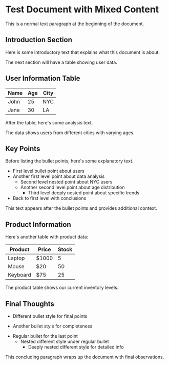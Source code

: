 # Test Document with Mixed Content

This is a normal text paragraph at the beginning of the document.

## Introduction Section

Here is some introductory text that explains what this document is about.

The next section will have a table showing user data.

## User Information Table

| Name | Age | City |
|------|-----|------|
| John | 25 | NYC |
| Jane | 30 | LA |

After the table, here's some analysis text.

The data shows users from different cities with varying ages.

## Key Points

Before listing the bullet points, here's some explanatory text.

- First level bullet point about users
- Another first level point about data analysis
  - Second level nested point about NYC users
  - Another second level point about age distribution
    - Third level deeply nested point about specific trends
- Back to first level with conclusions

This text appears after the bullet points and provides additional context.

## Product Information

Here's another table with product data:

| Product | Price | Stock |
|---------|-------|-------|
| Laptop | $1000 | 5 |
| Mouse | $20 | 50 |
| Keyboard | $75 | 25 |

The product table shows our current inventory levels.

## Final Thoughts

* Different bullet style for final points
+ Another bullet style for completeness
- Regular bullet for the last point
  * Nested different style under regular bullet
    + Deeply nested different style for detailed info

This concluding paragraph wraps up the document with final observations.